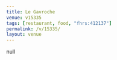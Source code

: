 ```yaml
---
title: Le Gavroche
venue: v15335
tags: [restaurant, food, "fhrs:412137"]
permalink: /v/15335/
layout: venue
---
```

null